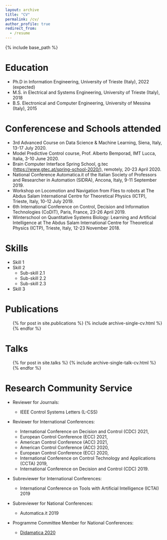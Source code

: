 ```yaml
---
layout: archive
title: "CV"
permalink: /cv/
author_profile: true
redirect_from:
  - /resume
---
```


{% include base_path %}

Education
======
* Ph.D in Information Engineering, University of Trieste (Italy), 2022 (expected)
* M.S. in Electrical and Systems Engineering, University of Trieste (Italy), 2018
* B.S. Electronical and Computer Engineering, University of Messina (Italy), 2015

Conferencese and Schools attended
======
* 3rd Advanced Course on Data Science & Machine Learning, Siena, Italy, 13-17 July 2020.
* Model Predictive Control course, Prof. Alberto Bemporad, IMT Lucca, Italia, 3-10 June 2020.
* Brain Computer Interface Spring School, g.tec (https://www.gtec.at/spring-school-2020/), remotely, 20-23 April 2020.
* National Conference Automatica.it of the Italian Society of Professors and Researcher in Automation (SIDRA), Ancona, Italy, 9-11 September 2019.
* Workshop on Locomotion and Navigation from Flies to robots at The Abdus Salam International Centre for Theoretical Physics (ICTP), Trieste, Italy, 10-12 July 2019.
* 6th International Conference on Control, Decision and Information Technologies (CoDIT), Paris, France, 23-26 April 2019.
* Winterschool on Quantitative Systems Biology: Learning and Artificial Intelligence at The Abdus Salam International Centre for Theoretical Physics (ICTP), Trieste, Italy, 12-23 November 2018.

Skills
======
* Skill 1
* Skill 2
  * Sub-skill 2.1
  * Sub-skill 2.2
  * Sub-skill 2.3
* Skill 3

Publications
======
  <ul>{% for post in site.publications %}
    {% include archive-single-cv.html %}
  {% endfor %}</ul>
  
Talks
======
  <ul>{% for post in site.talks %}
    {% include archive-single-talk-cv.html %}
  {% endfor %}</ul>
  
Research Community Service 
======
* Reviewer for Journals:
  * IEEE Control Systems Letters (L-CSS)
 
* Reviewer for International Conferences:
  * International Conference on Decision and Control (CDC) 2021,
  * European Control Conference (ECC) 2021,
  * American Control Conference (ACC) 2021,
  * American Control Conference (ACC) 2020,
  * European Control Conference (ECC) 2020,
  * International Conference on Control Technology and Applications (CCTA) 2019,
  * International Conference on Decision and Control (CDC) 2019.

* Subreviewer for International Conferences:
  * International Conference on Tools with Artificial Intelligence (ICTAI) 2019
   
* Subreviewer for National Conferences:
  * Automatica.it 2019

* Programme Committee Member for National Conferences:
  * [Didamatica 2020](https://www.aicanet.it/documents/10776/2999927/Comitati+Didamatica+2020/a98f757e-0ce3-46b2-95d6-7ff2276bc455) 
